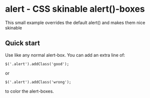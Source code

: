 # alert - CSS skinable alert()-boxes

This small example overrides the default alert() and makes them nice skinable


## Quick start

Use like any normal alert-box. You can add an extra line of:

	$('.alert').addClass('good');

or

	$('.alert').addClass('wrong');

to color the alert-boxes.